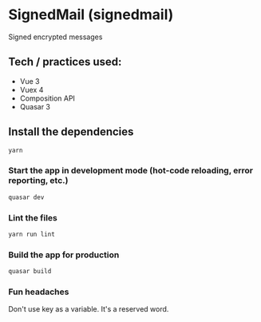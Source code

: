 # SignedMail (signedmail)

Signed encrypted messages

## Tech / practices used:
- Vue 3
- Vuex 4
- Composition API
- Quasar 3

## Install the dependencies
```bash
yarn
```

### Start the app in development mode (hot-code reloading, error reporting, etc.)
```bash
quasar dev
```

### Lint the files
```bash
yarn run lint
```

### Build the app for production
```bash
quasar build
```


### Fun headaches

Don't use key as a variable. It's a reserved word.
